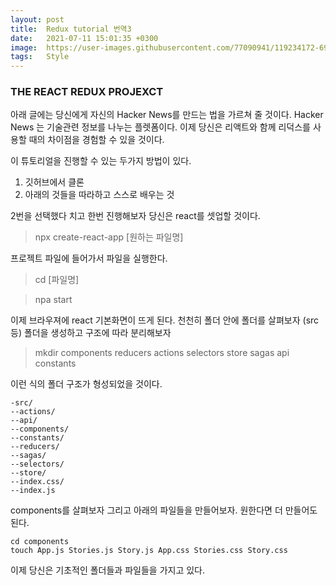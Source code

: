```yaml
---
layout: post
title:  Redux tutorial 번역3
date:   2021-07-11 15:01:35 +0300
image:  https://user-images.githubusercontent.com/77090941/119234172-69717180-bb67-11eb-8acc-f687aa97de80.jpg
tags:   Style
---
```

### THE REACT REDUX PROJEXCT 
아래 글에는 당신에게 자신의 Hacker News를 만드는 법을 가르쳐 줄 것이다. Hacker News 는 기술관련 정보를 나누는 플렛폼이다. 이제 당신은 리액트와 함께 리덕스를 사용할 때의 차이점을 경험할 수 있을 것이다.

이 튜토리얼을 진행할 수 있는 두가지 방법이 있다. 
1. 깃허브에서 클론
2. 아래의 것들을 따라하고 스스로 배우는 것 

2번을 선택했다 치고 한번 진행해보자 
당신은 react를 셋업할 것이다. 
> npx create-react-app [원하는 파일명]

프로젝트 파일에 들어가서 파일을 실행한다.
> cd [파일명]

>npa start

이제 브라우져에 react 기본화면이 뜨게 된다. 천천히 폴더 안에 폴더를 살펴보자 (src 등)
폴더을 생성하고 구조에 따라 분리해보자
> mkdir components reducers actions selectors store sagas api constants

이런 식의 폴더 구조가 형성되었을 것이다.
```
-src/
--actions/
--api/
--components/
--constants/
--reducers/
--sagas/
--selectors/
--store/
--index.css/
--index.js
```

components를 살펴보자 그리고 아래의 파일들을 만들어보자. 원한다면 더 만들어도 된다.
```
cd components
touch App.js Stories.js Story.js App.css Stories.css Story.css
```
이제 당신은 기초적인 폴더들과 파일들을 가지고 있다. 
